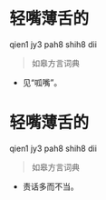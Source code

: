 # 轻嘴薄舌的
qien1 jy3 pah8 shih8 dii
> 如皋方言词典
- 见“呱嘴”。

# 轻嘴薄舌的
qien1 jy3 pah8 shih8 dii
> 如皋方言词典
- 责话多而不当。

